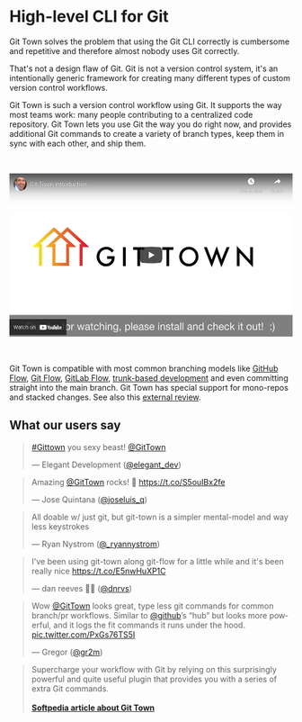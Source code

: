 # High-level CLI for Git

Git Town solves the problem that using the Git CLI correctly is cumbersome and
repetitive and therefore almost nobody uses Git correctly.

That's not a design flaw of Git. Git is not a version control system, it's an
intentionally generic framework for creating many different types of custom
version control workflows.

Git Town is such a version control workflow using Git. It supports the way most
teams work: many people contributing to a centralized code repository. Git Town
lets you use Git the way you do right now, and provides additional Git commands
to create a variety of branch types, keep them in sync with each other, and ship
them.

<br>
<p align="center">
  <a href="https://youtu.be/4QDgQajqxRw" target="_blank">
    <img src="video.jpg" width="517" height="290" alt="screencast">
  </a>
</p>
<br>

Git Town is compatible with most common branching models like
[GitHub Flow](https://docs.github.com/en/get-started/quickstart/github-flow),
[Git Flow](https://www.atlassian.com/git/tutorials/comparing-workflows/gitflow-workflow),
[GitLab Flow](https://docs.gitlab.com/ee/topics/gitlab_flow.html),
[trunk-based development](https://trunkbaseddevelopment.com) and even committing
straight into the main branch. Git Town has special support for mono-repos and
stacked changes. See also this
[external review](https://www.softpedia.com/get/Programming/Other-Programming-Files/Git-Town.shtml).

## What our users say

<p align="center">

<blockquote class="twitter-tweet">
  <p lang="en" dir="ltr">
    <a href="https://twitter.com/hashtag/Gittown">#Gittown</a> you sexy beast!
    <a href="https://twitter.com/GitTown">@GitTown</a>
  </p>
  &mdash; Elegant Development (<a href="https://twitter.com/elegant_dev/status/935643502754615297">@elegant_dev</a>)
</blockquote>

<blockquote class="twitter-tweet">
  <p lang="en" dir="ltr">
    Amazing <a href="https://twitter.com/GitTown">@GitTown</a> rocks! 🚀
    <a href="https://t.co/S5ouIBx2fe">https://t.co/S5ouIBx2fe</a>
  </p>
  &mdash; Jose Quintana (<a href="https://twitter.com/joseluis_q/status/958632011777957888">@joseluis_q</a>)
</blockquote>

<blockquote class="twitter-tweet">
  <p lang="en" dir="ltr">
    All doable w/ just git, but git-town is a simpler mental-model and way less keystrokes
  </p>
  &mdash; Ryan Nystrom (<a href="https://twitter.com/_ryannystrom/status/1155840573653356544">@_ryannystrom</a>)
</blockquote>

<blockquote class="twitter-tweet">
  <p lang="en" dir="ltr">
    I&#39;ve been using git-town along git-flow for a little while and it&#39;s been really nice
    <a href="https://t.co/E5nwHuXP1C">https://t.co/E5nwHuXP1C</a>
  </p>&mdash;
  dan reeves 🏳️‍🌈 (<a href="https://twitter.com/dnrvs/status/885081044847915010">@dnrvs</a>)
</blockquote>

<blockquote class="twitter-tweet">
  <p lang="en" dir="ltr">
  Wow <a href="https://twitter.com/GitTown">@GitTown</a> looks great, type less git commands for common branch/pr workflows.
  Similar to <a href="https://twitter.com/github">@github</a>’s “hub” but looks more powerful, and it logs the fit commands it runs under the hood.
  <a href="https://t.co/PxGs76TS5I">pic.twitter.com/PxGs76TS5I</a></p>
  &mdash; Gregor (<a href="https://twitter.com/gr2m/status/983913843351957504">@gr2m</a>)
</blockquote>

<blockquote>
  Supercharge your workflow with Git by relying on this surprisingly powerful
  and quite useful plugin that provides you with a series of extra Git commands.
  <br><br>
  <b>
    <a href="https://www.softpedia.com/get/Programming/Other-Programming-Files/Git-Town.shtml">
      Softpedia article about Git Town
    </a>
  </b>
</blockquote>

</p>

<script async src="https://platform.twitter.com/widgets.js" charset="utf-8"></script>
